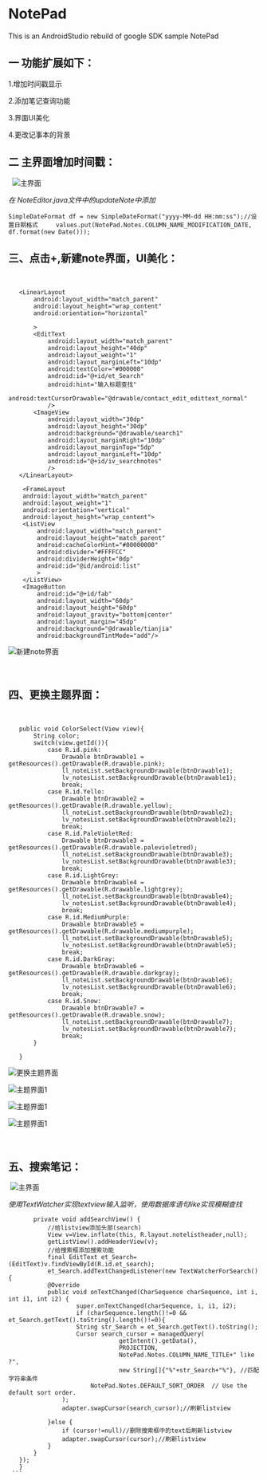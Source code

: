 # NotePad
This is an AndroidStudio rebuild of google SDK sample NotePad
## 一 功能扩展如下：

 1.增加时间戳显示
 
 2.添加笔记查询功能
 
 3.界面UI美化
 
 4.更改记事本的背景
 
## 二 主界面增加时间戳：
 
![主界面](https://github.com/xinchanghao/notepad-master/blob/master/app/src/main/res/drawable/1.png)  

*在 NoteEditor.java文件中的updateNote中添加*

```
SimpleDateFormat df = new SimpleDateFormat("yyyy-MM-dd HH:mm:ss");//设置日期格式     values.put(NotePad.Notes.COLUMN_NAME_MODIFICATION_DATE, df.format(new Date()));
```
        
## 三、点击+,新建note界面，UI美化：
 
 ```
    <LinearLayout
        android:layout_width="match_parent"
        android:layout_height="wrap_content"
        android:orientation="horizontal"

        >
        <EditText
            android:layout_width="match_parent"
            android:layout_height="40dp"
            android:layout_weight="1"
            android:layout_marginLeft="10dp"
            android:textColor="#000000"
            android:id="@+id/et_Search"
            android:hint="输入标题查找"
            android:textCursorDrawable="@drawable/contact_edit_edittext_normal"
            />
        <ImageView
            android:layout_width="30dp"
            android:layout_height="30dp"
            android:background="@drawable/search1"
            android:layout_marginRight="10dp"
            android:layout_marginTop="5dp"
            android:layout_marginLeft="10dp"
            android:id="@+id/iv_searchnotes"
            />
    </LinearLayout>

     <FrameLayout
     android:layout_width="match_parent"
     android:layout_weight="1"
     android:orientation="vertical"
     android:layout_height="wrap_content">
     <ListView
         android:layout_width="match_parent"
         android:layout_height="match_parent"
         android:cacheColorHint="#00000000"
         android:divider="#FFFFCC"
         android:dividerHeight="0dp"
         android:id="@id/android:list"
         >
     </ListView>
     <ImageButton
         android:id="@+id/fab"
         android:layout_width="60dp"
         android:layout_height="60dp"
         android:layout_gravity="bottom|center"
         android:layout_margin="45dp"
         android:background="@drawable/tianjia"
         android:backgroundTintMode="add"/>

```

![新建note界面](https://github.com/xinchanghao/notepad-master/blob/master/app/src/main/res/drawable/2.png)  

 
## 四、更换主题界面：
 
 ```
    public void ColorSelect(View view){
        String color;
        switch(view.getId()){
            case R.id.pink:
                Drawable btnDrawable1 = getResources().getDrawable(R.drawable.pink);
                ll_noteList.setBackgroundDrawable(btnDrawable1);
                lv_notesList.setBackgroundDrawable(btnDrawable1);
                break;
            case R.id.Yello:
                Drawable btnDrawable2 = getResources().getDrawable(R.drawable.yellow);
                ll_noteList.setBackgroundDrawable(btnDrawable2);
                lv_notesList.setBackgroundDrawable(btnDrawable2);
                break;
            case R.id.PaleVioletRed:
                Drawable btnDrawable3 = getResources().getDrawable(R.drawable.palevioletred);
                ll_noteList.setBackgroundDrawable(btnDrawable3);
                lv_notesList.setBackgroundDrawable(btnDrawable3);
                break;
            case R.id.LightGrey:
                Drawable btnDrawable4 = getResources().getDrawable(R.drawable.lightgrey);
                ll_noteList.setBackgroundDrawable(btnDrawable4);
                lv_notesList.setBackgroundDrawable(btnDrawable4);
                break;
            case R.id.MediumPurple:
                Drawable btnDrawable5 = getResources().getDrawable(R.drawable.mediumpurple);
                ll_noteList.setBackgroundDrawable(btnDrawable5);
                lv_notesList.setBackgroundDrawable(btnDrawable5);
                break;
            case R.id.DarkGray:
                Drawable btnDrawable6 = getResources().getDrawable(R.drawable.darkgray);
                ll_noteList.setBackgroundDrawable(btnDrawable6);
                lv_notesList.setBackgroundDrawable(btnDrawable6);
                break;
            case R.id.Snow:
                Drawable btnDrawable7 = getResources().getDrawable(R.drawable.snow);
                ll_noteList.setBackgroundDrawable(btnDrawable7);
                lv_notesList.setBackgroundDrawable(btnDrawable7);
                break;
        }

    }

```

![更换主题界面](https://github.com/xinchanghao/notepad-master/blob/master/app/src/main/res/drawable/3.png)  

![主题界面1](https://github.com/xinchanghao/notepad-master/blob/master/app/src/main/res/drawable/4.png)  

![主题界面1](https://github.com/xinchanghao/notepad-master/blob/master/app/src/main/res/drawable/5.png)  

![主题界面1](https://github.com/xinchanghao/notepad-master/blob/master/app/src/main/res/drawable/6.png)  

 
## 五、搜索笔记：

 ![主界面](https://github.com/xinchanghao/notepad-master/blob/master/app/src/main/res/drawable/7.png)  
 
*使用TextWatcher实现textview输入监听，使用数据库语句like实现模糊查找*
 
 ```
        private void addSearchView() {
            //给listview添加头部(search)
            View v=View.inflate(this, R.layout.notelistheader,null);
            getListView().addHeaderView(v);
            //给搜索框添加搜索功能
            final EditText et_Search=(EditText)v.findViewById(R.id.et_search);
            et_Search.addTextChangedListener(new TextWatcherForSearch(){
            @Override
            public void onTextChanged(CharSequence charSequence, int i, int i1, int i2) {
                    super.onTextChanged(charSequence, i, i1, i2);
                    if (charSequence.length()!=0 && et_Search.getText().toString().length()!=0){
                    String str_Search = et_Search.getText().toString();
                    Cursor search_cursor = managedQuery(
                                getIntent().getData(),            
                                PROJECTION,                       
                                NotePad.Notes.COLUMN_NAME_TITLE+" like ?",   
                                new String[]{"%"+str_Search+"%"}, //匹配字符串条件                           
                        NotePad.Notes.DEFAULT_SORT_ORDER  // Use the default sort order.
                );
                adapter.swapCursor(search_cursor);//刷新listview

            }else {
                if (cursor!=null)//删除搜索框中的text后刷新listview
                adapter.swapCursor(cursor);//刷新listview
            }
        }
    });
    }
 ```
 

